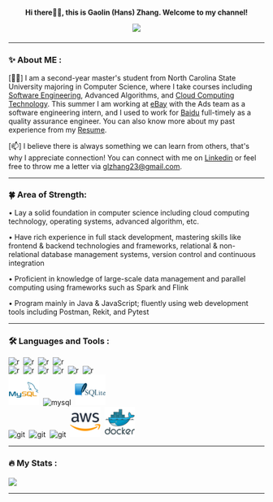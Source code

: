 <h4>   


<!-- ### <img src="https://media.giphy.com/media/hvRJCLFzcasrR4ia7z/giphy.gif" width="50"/>  -->

<div id="header" align="center"> Hi there👋🏼, this is Gaolin (Hans) Zhang. Welcome to my channel! 
<p></p>
<div id="header" align="center">
  <img src="https://upload.wikimedia.org/wikipedia/commons/thumb/b/bf/Per_aspera_ad_astra%2C_1894.jpg/1920px-Per_aspera_ad_astra%2C_1894.jpg" width="500"/>
</div>


  <div id="header" align="center">


</h4>

---

### :sparkles: About ME :

[:man_student:] I am a second-year master's student from North Carolina State University majoring in Computer Science, where I take courses including [Software Engineering](https://github.com/txt/se21), Advanced Algorithms, and [Cloud Computing Technology](http://davinci.csc.ncsu.edu/CC/About/Syllabus.shtml). This summer I am working at [eBay](https://tech.ebayinc.com/engineering/) with the Ads team as a software engineering intern, and I used to work for [Baidu](https://www.baidu.com) full-timely as a quality assurance engineer. You can also know more about my past experience from my [Resume](https://drive.google.com/file/d/1ih_Bo6aA-NO6LPjQBv-M4tKsxBYrtifY/view?usp=sharing). 

<!-- [:honey_pot:] I evaluate work-life balance and have always been obsessed with my hobbies. I enjoy various genres of books, movies, and musics; post reviews on [DouBan](https://www.douban.com/people/wenxinz0719/?_i=5755149buzZokh). I love taking pictures and documenting memorible life moments; upload some on [IG](https://www.instagram.com/wenxin.z0719/). I read financial news every morning and sometimes summarize what I have learned from these news for better understanding on [Snowball](https://xueqiu.com/u/8737818733). -->

[:mailbox:] I believe there is always something we can learn from others, that's why I appreciate connection! You can connect with me on [Linkedin](https://www.linkedin.com/in/gaolinzhang26/) or feel free to throw me a letter via glzhang23@gmail.com.

<!-- </div>

<div id="badges" align="center">
  <a href="https://www.linkedin.com/in/wenxinzhang980719/">
    <img src="https://img.shields.io/badge/LinkedIn-blue?style=for-the-badge&logo=linkedin&logoColor=white" alt="LinkedIn Badge"/>
  </a>
  <a href="https://blog.csdn.net/qq_41103204">
    <img src="https://img.shields.io/badge/-Tech%20Blog-brightgreen?style=for-the-badge&logo=rss&logoColor=white" alt="instagram Badge"/>
  </a>
  <a href="https://www.instagram.com/alex_yang97/">
    <img src="https://img.shields.io/badge/Instagram-E4405F?style=for-the-badge&logo=instagram&logoColor=white" alt="instagram Badge"/>
  </a> -->


---

 ### :four_leaf_clover: Area of Strength:

• Lay a solid foundation in computer science including cloud computing technology, operating systems, advanced algorithm, etc.

• Have rich experience in full stack development, mastering skills like frontend & backend technologies and frameworks, relational & non-relational database management systems, version control and continuous integration

• Proficient in knowledge of large-scale data management and parallel computing using frameworks such as Spark and Flink

• Program mainly in Java & JavaScript; fluently using web development tools including Postman, Rekit, and Pytest

<!-- ---

  ### :medal_military: Project & Work Experience:

Work Experience: 

  - [Boehringer Ingelheim | Data Science Intern | Animal Health GTN Analysis](https://medium.com/@WenxinZhang98/ds-internship-takeaways-a5a25873cdc5)
  - [AlphaPoint | Data Engineer Intern | Auto-generate Financial Reports & Detecte Fraud](https://drive.google.com/file/d/1kO5McSQ9fEp9fyC32djIHLi-lMzM8-G5/view?usp=sharing)
  - [Tencent | Machine Learning Engineer Intern | Detect Illegitimate Wechat Groups](https://github.com/wendyZhang98/Detect-Illegitimate-Wechat-Groups)
  - [Scishang | Machine Learning Engineer Intern | Predict and Interprect Customer Traffic Introduced by Campaigns](https://github.com/wendyZhang98/Consumer-Traffic-Prediction-and-Interpretation)


  Data Science Project: 

  - [Profiled GPT-3’S Linguistic Knowledge](https://github.com/wendyZhang98/GPT3-Linguistic-Knowledge-Profiling)
  - [Detected Dementia Using Patients' MRI](https://drive.google.com/file/d/12BjlyC14fZeHesTK5nCIVaQI6SsIv9qp/view)
  - [Build Recommender System using Million Song Dataset](https://drive.google.com/file/d/1inUFglNZnNFasir-VtfsHSvnITyiDnLh/view)
  - [Build Recommender System using Yelp Dataset](https://github.com/Yelp-Recommender-System/FancyYelpers)
  - [Detect Fraud in Credit Transaction](https://www.kaggle.com/wenxin719) -->

---

### :hammer_and_wrench: Languages and Tools :

<div>
<!--   # java -->
	<img src="https://cdn.jsdelivr.net/gh/devicons/devicon/icons/java/java-original-wordmark.svg" title="java" alt="r" width="60" height="60"/>&nbsp;
<!--   # spring -->
	<img src="https://cdn.jsdelivr.net/gh/devicons/devicon/icons/spring/spring-original-wordmark.svg" title="spring" alt="r" width="60" height="60"/>&nbsp;
<!--   # python -->
	<img src="https://cdn.jsdelivr.net/gh/devicons/devicon/icons/python/python-original.svg" title="python" alt="r" width="60" height="60"/>&nbsp;
<!--   # ruby -->
	<img src="https://cdn.jsdelivr.net/gh/devicons/devicon/icons/ruby/ruby-original-wordmark.svg" title="ruby" alt="r" width="60" height="60"/>&nbsp;
</div>
<div>
<!--   # javascript -->
	<img src="https://cdn.jsdelivr.net/gh/devicons/devicon/icons/javascript/javascript-original.svg" title="javascript" alt="r" width="60" height="60"/>&nbsp;
<!--   # react -->
	<img src="https://cdn.jsdelivr.net/gh/devicons/devicon/icons/react/react-original-wordmark.svg" title="react" alt="r" width="60" height="60"/>&nbsp;
<!--   # redux -->
	<img src="https://cdn.jsdelivr.net/gh/devicons/devicon/icons/redux/redux-original.svg" title="redux" alt="r" width="60" height="60"/>&nbsp;
<!--   # nodejs -->
	<img src="https://cdn.jsdelivr.net/gh/devicons/devicon/icons/nodejs/nodejs-original-wordmark.svg" title="nodejs" alt="r" width="60" height="60"/>&nbsp;
<!--   # html5 -->
	<img src="https://cdn.jsdelivr.net/gh/devicons/devicon/icons/html5/html5-original-wordmark.svg" title="html5" alt="r" width="60" height="60"/>&nbsp;
<!--   # css -->
	<img src="https://cdn.jsdelivr.net/gh/devicons/devicon/icons/css3/css3-original-wordmark.svg" title="css" alt="r" width="60" height="60"/>&nbsp;
</div>
<div>
<!--   # mysql -->
  <img src="https://github.com/devicons/devicon/blob/master/icons/mysql/mysql-original-wordmark.svg" title="mysql" alt="mysql" width="60" height="60"/>&nbsp;
<!--   # redis -->
  <img src="https://cdn.jsdelivr.net/gh/devicons/devicon/icons/redis/redis-original-wordmark.svg" title="redis" alt="mysql" width="60" height="60"/>&nbsp;
<!--   # sqlite -->
  <img src="https://github.com/devicons/devicon/blob/master/icons/sqlite/sqlite-original-wordmark.svg" title="sqlite" alt="sqlite" width="60" height="60"/>&nbsp;
</div>
<div>
<!--   # nginx  -->
  <img src="https://cdn.jsdelivr.net/gh/devicons/devicon/icons/nginx/nginx-original.svg" title="nginx" alt="git" width="60" height="60"/>&nbsp;
<!--   # kafka  -->
  <img src="https://cdn.jsdelivr.net/gh/devicons/devicon/icons/apachekafka/apachekafka-original-wordmark.svg" title="kafka" alt="git" width="60" height="60"/>&nbsp;
<!--   # k8s  -->
  <img src="https://cdn.jsdelivr.net/gh/devicons/devicon/icons/kubernetes/kubernetes-plain-wordmark.svg" title="k8s" alt="git" width="60" height="60"/>&nbsp;
<!--   # aws -->
  <img src="https://github.com/devicons/devicon/blob/master/icons/amazonwebservices/amazonwebservices-original-wordmark.svg" title="aws" alt="aws" width="60" height="60"/>&nbsp;
<!--   # docker -->
  <img src="https://github.com/devicons/devicon/blob/master/icons/docker/docker-original-wordmark.svg" title="docker" alt="docker" width="60" height="60"/>&nbsp;
</div>


---

### :fire: My Stats :

<div id="github-stat" align="left">
  <a>
    <img height="180" align="center" src="https://github-readme-stats.vercel.app/api?username=hansglz&count_private=true&show_icons=true&theme=radical" />
  </a>
<!--   <a>
    <img height="180"  align="center" src="https://github-readme-stats.vercel.app/api/top-langs/?username=wendyZhang98&layout=compact&theme=radical" />
  </a> -->


</div>  

---

</div>

<div id="profile-views" align="center">
  <img src="https://komarev.com/ghpvc/?username=wendyZhang98&style=flat-square&color=blue" alt=""/>
</div>


